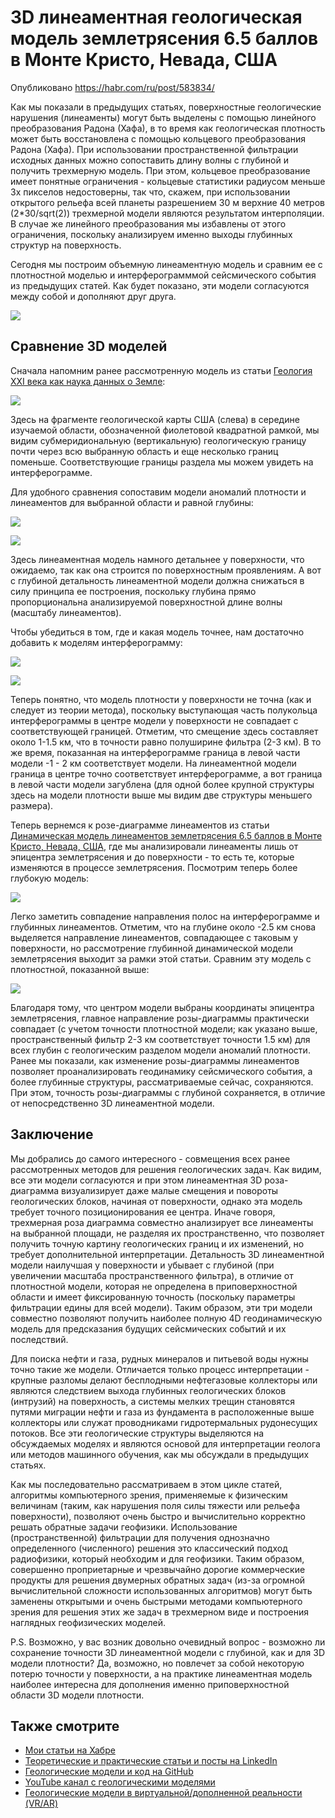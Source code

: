 # 3D линеаментная геологическая модель землетрясения 6.5 баллов в Монте Кристо, Невада, США

Опубликовано https://habr.com/ru/post/583834/

Как мы показали в предыдущих статьях, поверхностные геологические нарушения (линеаменты) могут быть выделены с помощью линейного преобразования Радона (Хафа), в то время как геологическая плотность может быть восстановлена с помощью кольцевого преобразования Радона (Хафа). При использовании пространственной фильтрации исходных данных можно сопоставить длину волны с глубиной и получить трехмерную модель. При этом, кольцевое преобразование имеет понятные ограничения - кольцевые статистики радиусом меньше 3х пикселов недостоверны, так что, скажем, при использовании открытого рельефа всей планеты разрешением 30 м верхние 40 метров (2*30/sqrt(2)) трехмерной модели являются результатом интерполяции. В случае же линейного преобразования мы избавлены от этого ограничения, поскольку анализируем именно выходы глубинных структур на поверхность.

Сегодня мы построим объемную линеаментную модель и сравним ее с плотностной моделью и интерферограмммой сейсмического события из предыдущих статей. Как будет показано, эти модели согласуются между собой и дополняют друг друга.

![](https://habrastorage.org/webt/qc/pg/0t/qcpg0tthfsoscpxdl9_r7iwvpzy.jpeg)

<cut>

## Сравнение 3D моделей

Сначала напомним ранее рассмотренную модель из статьи [Геология XXI века как наука данных о Земле](https://habr.com/ru/post/507138/):

![](https://habrastorage.org/webt/zn/kw/qw/znkwqwsmvrsyzaejdnp_ep1cwfy.jpeg)

Здесь на фрагменте геологической карты США (слева) в середине изучаемой области, обозначенной фиолетовой квадратной рамкой, мы видим субмеридиональную (вертикальную) геологическую границу почти через всю выбранную область и еще несколько границ поменьше. Соответствующие границы раздела мы можем увидеть на интерферограмме.

Для удобного сравнения сопоставим модели аномалий плотности и линеаментов для выбранной области и равной глубины:

![](https://habrastorage.org/webt/o_/ch/7l/o_ch7l6rowdolgs05vj7pf9xocw.jpeg)



![](https://habrastorage.org/webt/zr/x5/1b/zrx51bspwvr1ehyjbnnbtryomqe.jpeg)

Здесь линеаментная модель намного детальнее у поверхности, что ожидаемо, так как она строится по поверхностным проявлениям. А вот с глубиной детальность линеаментной модели должна снижаться в силу принципа ее построения, поскольку глубина прямо пропорциональна анализируемой поверхностной длине волны (масштабу линеаментов).

Чтобы убедиться в том, где и какая модель точнее, нам достаточно добавить к моделям интерферограмму:

![](https://habrastorage.org/webt/rl/xp/3w/rlxp3wmvdr2wk-3i1h9stz2dr7k.jpeg)

![](https://habrastorage.org/webt/xf/qv/ec/xfqveca20v6t3v_el4f5gfivzmw.jpeg)

Теперь понятно, что модель плотности у поверхности не точна (как и следует из теории метода), поскольку выступающая часть полукольца интерферограммы в центре модели у поверхности не совпадает с соответствующей границей. Отметим, что смещение здесь составляет около 1-1.5 км, что в точности равно полуширине фильтра (2-3 км). В то же время, показанная на интерферограмме граница в левой части модели -1 - 2 км соответствует модели. На линеаментной модели граница в центре точно соответствует интерферограмме, а вот граница в левой части модели загублена (для одной более крупной структуры здесь на модели плотности выше мы видим две структуры меньшего размера).

Теперь вернемся к розе-диаграмме линеаментов из статьи [Динамическая модель линеаментов землетрясения 6.5 баллов в Монте Кристо, Невада, США](https://habr.com/ru/post/568736/), где мы анализировали линеаменты лишь от эпицентра землетрясения и до поверхности - то есть те, которые изменяются в процессе землетрясения. Посмотрим теперь более глубокую модель: 

![](https://habrastorage.org/webt/fm/he/y9/fmhey9oiq9feaqegxhfqh1hlrcy.jpeg)

Легко заметить совпадение направления полос на интерферограмме и глубинных линеаментов.  Отметим, что на глубине около -2.5 км снова выделяется направление линеаментов, совпадающее с таковым у поверхности, но рассмотрение глубинной динамической модели землетрясения выходит за рамки этой статьи. Сравним эту модель с плотностной, показанной выше:

![](https://habrastorage.org/webt/os/p_/av/osp_av0ca-p3wwavyvxbn2ezqqc.jpeg)

Благодаря тому, что центром модели выбраны координаты эпицентра землетрясения, главное направление розы-диаграммы практически совпадает (с учетом точности плотностной модели; как указано выше, пространственный фильтр 2-3 км соответствует точности 1.5 км) для всех глубин с геологическим разделом модели аномалий плотности. Ранее мы показали, как изменение розы-диаграммы линеаментов позволяет проанализировать геодинамику сейсмического события, а более глубинные структуры, рассматриваемые сейчас, сохраняются. При этом, точность розы-диаграммы с глубиной сохраняется, в отличие от непосредственно 3D линеаментной модели.

## Заключение

Мы добрались до самого интересного - совмещения всех ранее рассмотренных методов для решения геологических задач. Как видим, все эти модели согласуются и при этом линеаментная 3D роза-диаграмма визуализирует даже малые смещения и повороты геологических блоков, начиная от поверхности, однако эта модель требует точного позиционирования ее центра. Иначе говоря, трехмерная роза диаграмма совместно анализирует все линеаменты на выбранной площади, не разделяя их пространственно, что позволяет получить точную картину геологических границ и их изменений, но требует дополнительной интерпретации. Детальность 3D линеаментной модели наилучшая у поверхности и убывает с глубиной (при увеличении масштаба пространственного фильтра), в отличие от плотностной модели, которая не определена в приповерхностной области и имеет фиксированную точность (поскольку параметры фильтрации едины для всей модели). Таким образом, эти три модели совместно позволяют получить наиболее полную 4D геодинамическую модель для предсказания будущих сейсмических событий и их последствий.

Для поиска нефти и газа, рудных минералов и питьевой воды нужны точно такие же модели. Отличается только процесс интерпретации - крупные разломы делают бесплодными нефтегазовые коллекторы или являются следствием выхода глубинных геологических блоков (интрузий) на поверхность, а системы мелких трещин становятся путями миграции нефти и газа из фундамента в расположенные выше коллекторы или служат проводниками гидротермальных рудонесущих потоков. Все эти геологические структуры выделяются на обсуждаемых моделях и являются основой для интерпретации геолога или методов машинного обучения, как мы обсуждали в предыдущих статьях.

Как мы последовательно рассматриваем в этом цикле статей, алгоритмы компьютерного зрения, применяемые к физическим величинам (таким, как нарушения поля силы тяжести или рельефа поверхности), позволяют очень быстро и вычислительно корректно решать обратные задачи геофизики. Использование (пространственной) фильтрации для получения однозначно определенного (численного) решения это классический подход радиофизики, который необходим и для геофизики. Таким образом, совершенно проприетарные и чрезвычайно дорогие коммерческие продукты для решения двумерных обратных задач (из-за огромной вычислительной сложности использованных алгоритмов) могут быть заменены открытыми и очень быстрыми методами компьютерного зрения для решения этих же задач в трехмерном виде и построения наглядных геофизических моделей.

P.S. Возможно, у вас возник довольно очевидный вопрос - возможно ли сохранение точности 3D линеаментной модели с глубиной, как и для 3D модели плотности? Да, возможно, но повлечет за собой некоторую потерю точности у поверхности, а на практике линеаментная модель наиболее интересна для дополнения именно приповерхностной области 3D модели плотности.

## Также смотрите

* [Мои статьи на Хабре](https://habr.com/ru/users/n-cube/posts/)
* [Теоретические и практические статьи и посты на LinkedIn](https://www.linkedin.com/in/alexey-pechnikov/)
* [Геологические модели и код на GitHub](https://github.com/mobigroup)
* [YouTube канал с геологическими моделями](https://www.youtube.com/channel/UCSEeXKAn9f_bDiTjT6l87Lg)
* [Геологические модели в виртуальной/дополненной реальности (VR/AR)](https://mobigroup.github.io/ParaView-Blender-AR/)